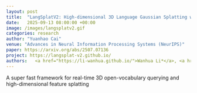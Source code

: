 ```yaml
---
layout: post
title:  "LangSplatV2: High-dimensional 3D Language Gaussian Splatting with 450+ FPS"
date:   2025-09-13 08:00:00 +00:00
image: /images/langsplatv2.gif
categories: research
author: "Yuanhao Cai"
venue: "Advances in Neural Information Processing Systems (NeurIPS)"
paper: https://arxiv.org/abs/2507.07136
project: https://langsplat-v2.github.io/
authors:   <a href="https://li-wanhua.github.io/">Wanhua Li*</a>, <a href="https://github.com/ZhaoYujie2002">Yujie Zhao*</a>, <a href="https://minghanqin.github.io/">Minghan Qin*</a>, <a href="https://github.com/jimmyYliu">Yang Liu</a>, <strong>Yuanhao Cai</strong>, <a href="https://people.csail.mit.edu/ganchuang/">Chuang Gan</a>, <a href="https://vcg.seas.harvard.edu/people">Hanspeter Pfister</a>
---
```

A super fast framework for real-time 3D open-vocabulary querying and high-dimensional feature splatting